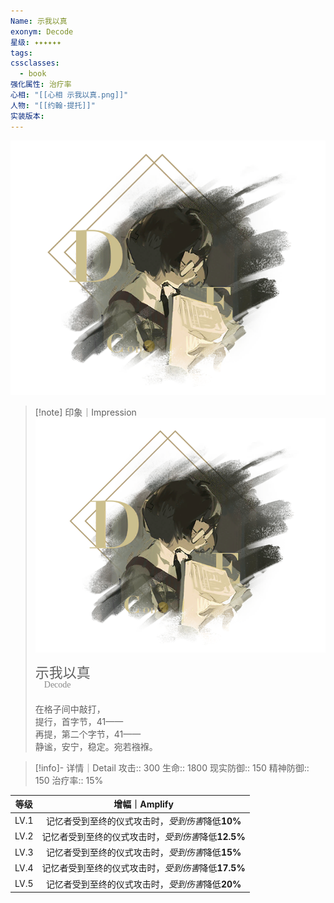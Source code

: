 ```yaml
---
Name: 示我以真
exonym: Decode
星级: ✦✦✦✦✦✦
tags: 
cssclasses:
  - book
强化属性: 治疗率
心相: "[[心相 示我以真.png]]"
人物: "[[约翰·提托]]"
实装版本:
---
```

![cover](assets/示我以真｜Decode.assets/心相%20示我以真.png)

> [!note] 印象｜Impression
> ![心相 示我以真|inlL|300](assets/示我以真｜Decode.assets/心相%20示我以真.png)
> <p style="font-family: '家族宋', sans-serif; font-size: 22px; line-height: 0.75; text-indent: 0;">示我以真<br><span style="font-family: serif; font-size: 14px; color: #888888;">　Decode</span></p>
> 
> 在格子间中敲打，  
> 提行，首字节，41——  
> 再提，第二个字节，41——  
> 静谧，安宁，稳定。宛若襁褓。

> [!info]- 详情｜Detail
> 攻击:: 300
> 生命:: 1800
> 现实防御:: 150
> 精神防御:: 150
> 治疗率:: 15%

| 等级 |                    增幅｜Amplify                    |
| :--: | :-------------------------------------------------: |
| LV.1 |  记忆者受到至终的仪式攻击时，*受到伤害*降低**10%**  |
| LV.2 | 记忆者受到至终的仪式攻击时，*受到伤害*降低**12.5%** |
| LV.3 |  记忆者受到至终的仪式攻击时，*受到伤害*降低**15%**  |
| LV.4 | 记忆者受到至终的仪式攻击时，*受到伤害*降低**17.5%** |
| LV.5 |  记忆者受到至终的仪式攻击时，*受到伤害*降低**20%**  |
